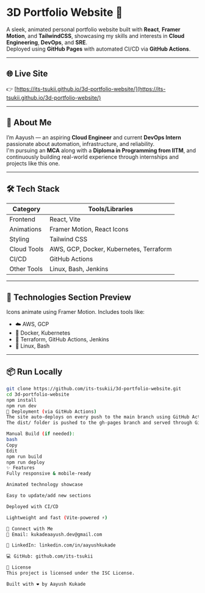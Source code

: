 # 3D Portfolio Website 🚀

A sleek, animated personal portfolio website built with **React**, **Framer Motion**, and **TailwindCSS**, showcasing my skills and interests in **Cloud Engineering**, **DevOps**, and **SRE**.  
Deployed using **GitHub Pages** with automated CI/CD via **GitHub Actions**.

---

## 🌐 Live Site

👉 [https://its-tsukii.github.io/3d-portfolio-website/](https://its-tsukii.github.io/3d-portfolio-website/)

---

## 👋 About Me

I’m Aayush — an aspiring **Cloud Engineer** and current **DevOps Intern** passionate about automation, infrastructure, and reliability.  
I'm pursuing an **MCA** along with a **Diploma in Programming from IITM**, and continuously building real-world experience through internships and projects like this one.

---

## 🛠 Tech Stack

| Category        | Tools/Libraries                              |
|----------------|-----------------------------------------------|
| Frontend        | React, Vite                                   |
| Animations      | Framer Motion, React Icons                    |
| Styling         | Tailwind CSS                                  |
| Cloud Tools     | AWS, GCP, Docker, Kubernetes, Terraform       |
| CI/CD           | GitHub Actions                                |
| Other Tools     | Linux, Bash, Jenkins                          |

---

## 📸 Technologies Section Preview

Icons animate using Framer Motion. Includes tools like:

- ☁️ AWS, GCP  
- 🐳 Docker, Kubernetes  
- 🔧 Terraform, GitHub Actions, Jenkins  
- 🐧 Linux, Bash

---

## 📦 Run Locally

```bash
git clone https://github.com/its-tsukii/3d-portfolio-website.git
cd 3d-portfolio-website
npm install
npm run dev
🚀 Deployment (via GitHub Actions)
The site auto-deploys on every push to the main branch using GitHub Actions.
The dist/ folder is pushed to the gh-pages branch and served through GitHub Pages.

Manual Build (if needed):
bash
Copy
Edit
npm run build
npm run deploy
✨ Features
Fully responsive & mobile-ready

Animated technology showcase

Easy to update/add new sections

Deployed with CI/CD

Lightweight and fast (Vite-powered ⚡)

🤝 Connect with Me
📧 Email: kukadeaayush.dev@gmail.com

🔗 LinkedIn: linkedin.com/in/aayushkukade

💻 GitHub: github.com/its-tsukii

📄 License
This project is licensed under the ISC License.

Built with ❤️ by Aayush Kukade